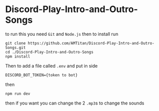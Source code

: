 # Discord-Play-Intro-and-Outro-Songs

to run this you need `Git` and `Node.js` 
then to install run
```
git clone https://github.com/AMTitan/Discord-Play-Intro-and-Outro-Songs.git
cd ./Discord-Play-Intro-and-Outro-Songs
npm install
```
Then to add a file called `.env` and put in side
```
DISCORD_BOT_TOKEN={token to bot}
```
then
```
npm run dev
```
then if you want you can change the 2 `.mp3`s to change the sounds
